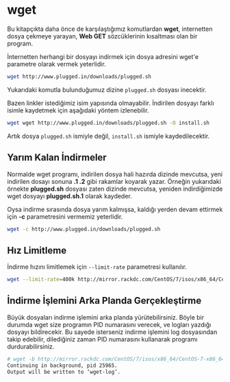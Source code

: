 # wget

Bu kitapçıkta daha önce de karşılaştığımız komutlardan **wget**, internetten dosya çekmeye yarayan, **Web GET** sözcüklerinin kısaltması olan bir program.

İnternetten herhangi bir dosyayı indirmek için dosya adresini wget'e parametre olarak vermek yeterlidir.

```bash
wget http://www.plugged.in/downloads/plugged.sh
```

Yukarıdaki komutla bulunduğumuz dizine ```plugged.sh``` dosyası inecektir.

Bazen linkler istediğimiz isim yapısında olmayabilir. İndirilen dosyayı farklı isimle kaydetmek için aşağıdaki yöntem izlenebilir.

```bash
wget wget http://www.plugged.in/downloads/plugged.sh -O install.sh
```

Artık dosya ```plugged.sh``` ismiyle değil, ```install.sh``` ismiyle kaydedilecektir.

## Yarım Kalan İndirmeler

Normalde wget programı, indirilen dosya hali hazırda dizinde mevcutsa, yeni indirilen dosayı sonuna **.1 .2** gibi rakamlar koyarak yazar. Örneğin yukarıdaki örnekte **plugged.sh** dosyası zaten dizinde mevcutsa, yeniden indirdiğimizde wget dosyayı **plugged.sh.1** olarak kaydeder.

Oysa indirme sırasında dosya yarım kalmışsa, kaldığı yerden devam ettirmek için **-c** parametresini vermemiz yeterlidir.

```bash
wget -c http://www.plugged.in/downloads/plugged.sh
```

## Hız Limitleme

İndirme hızını limitlemek için ```--limit-rate``` parametresi kullanılır.

```bash
wget --limit-rate=400k http://mirror.rackdc.com/CentOS/7/isos/x86_64/CentOS-7-x86_64-Minimal-1503-01.iso
```

## İndirme İşlemini Arka Planda Gerçekleştirme

Büyük dosyaları indirme işlemini arka planda yürütebilirsiniz. Böyle bir durumda wget size programın PID numarasını verecek, ve logları yazdığı dosyayı bildirecekir. Bu sayede isterseniz indirme işlemini log dosyasından takip edebilir, dilediğiniz zaman PID numarasını kullanarak programı durdurabilirsiniz.

```bash
# wget -b http://mirror.rackdc.com/CentOS/7/isos/x86_64/CentOS-7-x86_64-Minimal-1503-01.iso
Continuing in background, pid 25965.
Output will be written to ‘wget-log’.
```